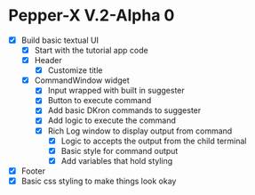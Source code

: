 # Pepper-X V.2-Alpha 0
- [x] Build basic textual UI
    - [x] Start with the tutorial app code 
    - [x] Header 
        - [x] Customize title 
    - [x] CommandWindow widget 
        - [x] Input wrapped with built in suggester 
        - [x] Button to execute command 
        - [x] Add basic DKron commands to suggester
        - [x] Add logic to execute the command
        - [x] Rich Log window to display output from command
            - [x] Logic to accepts the output from the child terminal 
            - [x] Basic style for command output
            - [x] Add variables that hold styling
- [x] Footer 
- [x] Basic css styling to make things look okay
